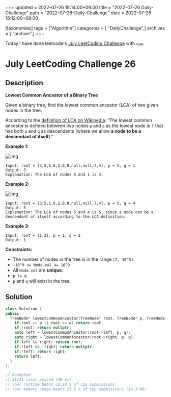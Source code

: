 +++
updated = 2022-07-26 18:14:00+08:00
title = "2022-07-26 Daily-Challenge"
path = "2022-07-26-Daily-Challenge"
date = 2022-07-26 18:12:00+08:00

[taxonomies]
tags = ["Algorithm"]
categories = [ "DailyChallenge",]
archives = [ "archive",]
+++

Today I have done leetcode's [July LeetCoding Challenge](https://leetcode.com/problems/lowest-common-ancestor-of-a-binary-tree/) with `cpp`.

<!-- more -->

# July LeetCoding Challenge 26

## Description

**Lowest Common Ancestor of a Binary Tree**

Given a binary tree, find the lowest common ancestor (LCA) of two given nodes in the tree.

According to the [definition of LCA on Wikipedia](https://en.wikipedia.org/wiki/Lowest_common_ancestor): “The lowest common ancestor is defined between two nodes `p` and `q` as the lowest node in `T` that has both `p` and `q` as descendants (where we allow **a node to be a descendant of itself**).”

 

**Example 1:**

![img](https://assets.leetcode.com/uploads/2018/12/14/binarytree.png)

```
Input: root = [3,5,1,6,2,0,8,null,null,7,4], p = 5, q = 1
Output: 3
Explanation: The LCA of nodes 5 and 1 is 3.
```

**Example 2:**

![img](https://assets.leetcode.com/uploads/2018/12/14/binarytree.png)

```
Input: root = [3,5,1,6,2,0,8,null,null,7,4], p = 5, q = 4
Output: 5
Explanation: The LCA of nodes 5 and 4 is 5, since a node can be a descendant of itself according to the LCA definition.
```

**Example 3:**

```
Input: root = [1,2], p = 1, q = 2
Output: 1
```

 

**Constraints:**

- The number of nodes in the tree is in the range `[2, 10^5]`.
- `-10^9 <= Node.val <= 10^9`
- All `Node.val` are **unique**.
- `p != q`
- `p` and `q` will exist in the tree.

## Solution

``` cpp
class Solution {
public:
  TreeNode* lowestCommonAncestor(TreeNode* root, TreeNode* p, TreeNode* q) {
    if(root == p || root == q) return root;
    if(!root) return nullptr;
    auto left = lowestCommonAncestor(root->left, p, q);
    auto right = lowestCommonAncestor(root->right, p, q);
    if(left && right) return root;
    if(!left && !right) return nullptr;
    if(!left) return right;
    return left;
  }
};

// Accepted
// 31/31 cases passed (30 ms)
// Your runtime beats 32.18 % of cpp submissions
// Your memory usage beats 25.3 % of cpp submissions (14.3 MB)
```
